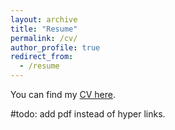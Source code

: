 ```yaml
---
layout: archive
title: "Resume"
permalink: /cv/
author_profile: true
redirect_from:
  - /resume
---
```

You can find my [CV here](https://drive.google.com/file/d/1jpzYrCUOheGrnZUHBBPnFwOki88-lxpg/view?usp=sharing).

#todo: add pdf instead of hyper links.
<!-- <iframe src="path/to/yourfile.pdf" width="100%" height="600px">
  Your browser does not support PDFs. 
  <a href="path/to/yourfile.pdf">Download the PDF</a> instead.
</iframe> -->
